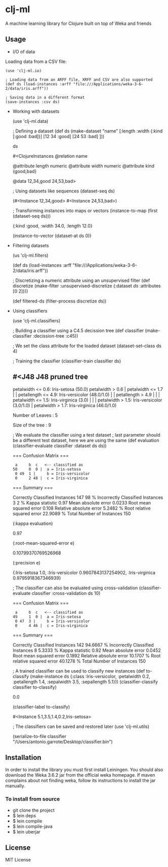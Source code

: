 # clj-ml

A machine learning library for Clojure built on top of Weka and friends

## Usage

* I/O of data

Loading data from a CSV file:

    (use 'clj-ml.io)

    ; Loading data from an ARFF file, XRFF and CSV are also supported
    (def ds (load-instances :arff "file:///Applications/weka-3-6-2/data/iris.arff"))

    ; Saving data in a different format
    (save-instances :csv ds)

* Working with datasets

     (use 'clj-ml.data)

    ; Defining a dataset
     (def ds (make-dataset "name" [:length :width {:kind [:good :bad]}] [12 34 :good] [24 53 :bad] ]))

     ds

     #<ClojureInstances @relation name

     @attribute length numeric
     @attribute width numeric
     @attribute kind {good,bad}

     @data
     12,34,good
     24,53,bad>

    ; Using datasets like sequences
     (dataset-seq ds)

     (#<Instance 12,34,good> #<Instance 24,53,bad>)

    ; Transforming instances  into maps or vectors
     (instance-to-map (first (dataset-seq ds)))

     {:kind :good, :width 34.0, :length 12.0}

     (instance-to-vector (dataset-at ds 0))

* Filtering datasets

    (us 'clj-ml.filters)

    (def ds (load-instances :arff
    "file:///Applications/weka-3-6-2/data/iris.arff"))

    ; Discretizing a numeric attribute using an unsupervised filter
    (def  discretize (make-filter :unsupervised-discretize
                                                 {:dataset *ds*
                                                  :attributes [0 2]}))

    (def filtered-ds (filter-process discretize ds))

* Using classifiers

    (use 'clj-ml.classifiers)

    ; Building a classifier using a  C4.5 decission tree
    (def classifier (make-classifier :decission-tree :c45))

    ; We set the class attribute for the loaded dataset
    (dataset-set-class ds 4)

    ; Training the classifier
    (classifier-train classifier ds)

     #<J48 J48 pruned tree
     ------------------

     petalwidth <= 0.6: Iris-setosa (50.0)
     petalwidth > 0.6
     |	petalwidth <= 1.7
     |	|   petallength <= 4.9: Iris-versicolor (48.0/1.0)
     |	|   petallength > 4.9
     |	|   |	petalwidth <= 1.5: Iris-virginica (3.0)
     |	|   |	petalwidth > 1.5: Iris-versicolor (3.0/1.0)
     |	petalwidth > 1.7: Iris-virginica (46.0/1.0)

     Number of Leaves  :		5

     Size of the tree :	9


    ; We evaluate the classifier using a test dataset
    ; last parameter should be a different test dataset, here we are using the same
    (def evaluation   (classifier-evaluate classifier  :dataset ds ds))

     === Confusion Matrix ===

       a	 b  c	<-- classified as
      50	 0  0 |	 a = Iris-setosa
       0 49  1 |	 b = Iris-versicolor
       0	 2 48 |	 c = Iris-virginica

     === Summary ===

     Correctly Classified Instances	   147		     98	     %
     Incorrectly Classified Instances	     3		      2	     %
     Kappa statistic			     0.97
     Mean absolute error			     0.0233
     Root mean squared error		     0.108
     Relative absolute error		     5.2482 %
     Root relative squared error		    22.9089 %
     Total Number of Instances		   150

    (:kappa evaluation)

     0.97

    (:root-mean-squared-error e)

     0.10799370769526968

    (:precision e)

     {:Iris-setosa 1.0, :Iris-versicolor 0.9607843137254902, :Iris-virginica
      0.9795918367346939}

    ; The classifier can also be evaluated using cross-validation
    (classifier-evaluate classifier :cross-validation ds 10)

     === Confusion Matrix ===

       a	 b  c	<-- classified as
      49	 1  0 |	 a = Iris-setosa
       0 47  3 |	 b = Iris-versicolor
       0	 4 46 |	 c = Iris-virginica

     === Summary ===

     Correctly Classified Instances	   142		     94.6667 %
     Incorrectly Classified Instances	     8		      5.3333 %
     Kappa statistic			     0.92
     Mean absolute error			     0.0452
     Root mean squared error		     0.1892
     Relative absolute error		    10.1707 %
     Root relative squared error		    40.1278 %
     Total Number of Instances		   150

    ; A trained classifier can be used to classify new instances
    (def to-classify (make-instance ds
                                                      {:class :Iris-versicolor,
                                                      :petalwidth 0.2,
                                                      :petallength 1.4,
                                                      :sepalwidth 3.5,
                                                      :sepallength 5.1}))
    (classifier-classify classifier to-classify)

     0.0

    (classifier-label to-classify)

     #<Instance 5.1,3.5,1.4,0.2,Iris-setosa>


    ; The classifiers can be saved and restored later
    (use 'clj-ml.utils)

    (serialize-to-file classifier
    "/Users/antonio.garrote/Desktop/classifier.bin")

## Installation

In order to install the library you must first install Leiningen.
You should also download the Weka 3.6.2 jar from the official weka homepage.
If maven complains about not finding weka, follow its instructions to install
the jar manually.

### To install from source

*  git clone the project
* $ lein deps
* $ lein compile
* $ lein compile-java
* $ lein uberjar

## License

MIT License

